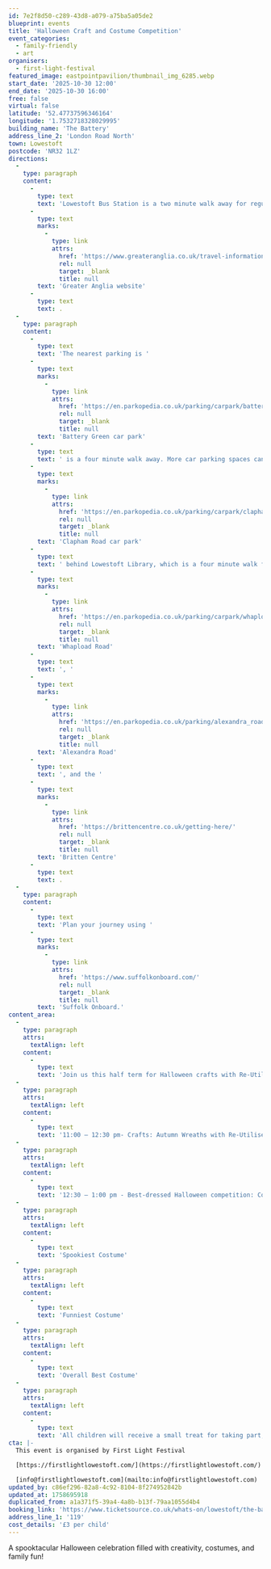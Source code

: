 ```yaml
---
id: 7e2f8d50-c289-43d8-a079-a75ba5a05de2
blueprint: events
title: 'Halloween Craft and Costume Competition'
event_categories:
  - family-friendly
  - art
organisers:
  - first-light-festival
featured_image: eastpointpavilion/thumbnail_img_6285.webp
start_date: '2025-10-30 12:00'
end_date: '2025-10-30 16:00'
free: false
virtual: false
latitude: '52.47737596346164'
longitude: '1.7532718328029995'
building_name: 'The Battery'
address_line_2: 'London Road North'
town: Lowestoft
postcode: 'NR32 1LZ'
directions:
  -
    type: paragraph
    content:
      -
        type: text
        text: 'Lowestoft Bus Station is a two minute walk away for regular services to and from Norwich, Great Yarmouth and Southwold. Lowestoft railway station is a six minute walk away, and you can find up to date train times on the '
      -
        type: text
        marks:
          -
            type: link
            attrs:
              href: 'https://www.greateranglia.co.uk/travel-information/station-information/lwt'
              rel: null
              target: _blank
              title: null
        text: 'Greater Anglia website'
      -
        type: text
        text: .
  -
    type: paragraph
    content:
      -
        type: text
        text: 'The nearest parking is '
      -
        type: text
        marks:
          -
            type: link
            attrs:
              href: 'https://en.parkopedia.co.uk/parking/carpark/battery_green/nr32/east_suffolk/?arriving=202404291000&leaving=202404291200'
              rel: null
              target: _blank
              title: null
        text: 'Battery Green car park'
      -
        type: text
        text: ' is a four minute walk away. More car parking spaces can also be found at '
      -
        type: text
        marks:
          -
            type: link
            attrs:
              href: 'https://en.parkopedia.co.uk/parking/carpark/clapham_road/nr32/east_suffolk/?arriving=202404291000&leaving=202404291200'
              rel: null
              target: _blank
              title: null
        text: 'Clapham Road car park'
      -
        type: text
        text: ' behind Lowestoft Library, which is a four minute walk from the Battery. Long Stay parking is available at '
      -
        type: text
        marks:
          -
            type: link
            attrs:
              href: 'https://en.parkopedia.co.uk/parking/carpark/whapload_road/nr32/east_suffolk/?arriving=202404291000&leaving=202404291200'
              rel: null
              target: _blank
              title: null
        text: 'Whapload Road'
      -
        type: text
        text: ', '
      -
        type: text
        marks:
          -
            type: link
            attrs:
              href: 'https://en.parkopedia.co.uk/parking/alexandra_road_lowestoft/?arriving=202404291000&leaving=202404291200'
              rel: null
              target: _blank
              title: null
        text: 'Alexandra Road'
      -
        type: text
        text: ', and the '
      -
        type: text
        marks:
          -
            type: link
            attrs:
              href: 'https://brittencentre.co.uk/getting-here/'
              rel: null
              target: _blank
              title: null
        text: 'Britten Centre'
      -
        type: text
        text: .
  -
    type: paragraph
    content:
      -
        type: text
        text: 'Plan your journey using '
      -
        type: text
        marks:
          -
            type: link
            attrs:
              href: 'https://www.suffolkonboard.com/'
              rel: null
              target: _blank
              title: null
        text: 'Suffolk Onboard.'
content_area:
  -
    type: paragraph
    attrs:
      textAlign: left
    content:
      -
        type: text
        text: 'Join us this half term for Halloween crafts with Re-Utilise, followed by a best-dressed Halloween costume competition.'
  -
    type: paragraph
    attrs:
      textAlign: left
    content:
      -
        type: text
        text: '11:00 – 12:30 pm- Crafts: Autumn Wreaths with Re-Utilise, using recycled & natural materials, and Halloween suncatchers: colourful crafts to take home.'
  -
    type: paragraph
    attrs:
      textAlign: left
    content:
      -
        type: text
        text: '12:30 – 1:00 pm - Best-dressed Halloween competition: Come dressed in your spooky best! Prizes for:'
  -
    type: paragraph
    attrs:
      textAlign: left
    content:
      -
        type: text
        text: 'Spookiest Costume'
  -
    type: paragraph
    attrs:
      textAlign: left
    content:
      -
        type: text
        text: 'Funniest Costume'
  -
    type: paragraph
    attrs:
      textAlign: left
    content:
      -
        type: text
        text: 'Overall Best Costume'
  -
    type: paragraph
    attrs:
      textAlign: left
    content:
      -
        type: text
        text: 'All children will receive a small treat for taking part, with prizes and goody bags for winners.'
cta: |-
  This event is organised by First Light Festival

  [https://firstlightlowestoft.com/](https://firstlightlowestoft.com/)

  [info@firstlightlowestoft.com](mailto:info@firstlightlowestoft.com)
updated_by: c86ef296-82a8-4c92-8104-8f274952842b
updated_at: 1758695918
duplicated_from: a1a371f5-39a4-4a8b-b13f-79aa1055d4b4
booking_link: 'https://www.ticketsource.co.uk/whats-on/lowestoft/the-battery/halloween-crafts/'
address_line_1: '119'
cost_details: '£3 per child'
---
```

A spooktacular Halloween celebration filled with creativity, costumes, and family fun!